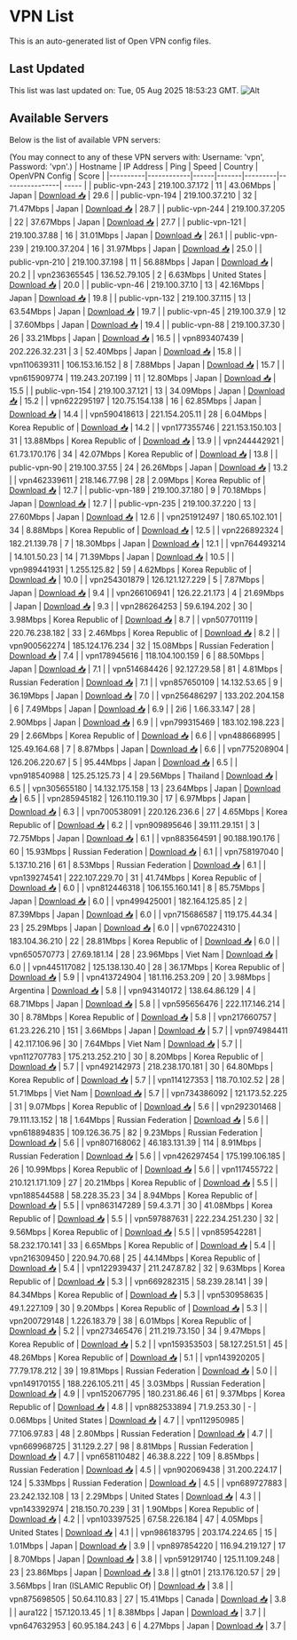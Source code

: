 # VPN List

This is an auto-generated list of Open VPN config files.

## Last Updated

This list was last updated on: Tue, 05 Aug 2025 18:53:23 GMT.
![Alt](https://repobeats.axiom.co/api/embed/186b98318ef1479477931607c1ad7d823f12451f.svg "Repobeats analytics image")

## Available Servers

Below is the list of available VPN servers:

(You may connect to any of these VPN servers with: Username: 'vpn', Password: 'vpn'.)
| Hostname | IP Address | Ping | Speed | Country | OpenVPN Config | Score |
|----------|------------|------|-------|---------|----------------| ----- |
| public-vpn-243 | 219.100.37.172 | 11 | 43.06Mbps | Japan | [Download 📥](./configs/server_0_JP.ovpn) | 29.6 |
| public-vpn-194 | 219.100.37.210 | 32 | 71.47Mbps | Japan | [Download 📥](./configs/server_1_JP.ovpn) | 28.7 |
| public-vpn-244 | 219.100.37.205 | 22 | 37.67Mbps | Japan | [Download 📥](./configs/server_2_JP.ovpn) | 27.7 |
| public-vpn-121 | 219.100.37.88 | 16 | 31.01Mbps | Japan | [Download 📥](./configs/server_3_JP.ovpn) | 26.1 |
| public-vpn-239 | 219.100.37.204 | 16 | 31.97Mbps | Japan | [Download 📥](./configs/server_4_JP.ovpn) | 25.0 |
| public-vpn-210 | 219.100.37.198 | 11 | 56.88Mbps | Japan | [Download 📥](./configs/server_5_JP.ovpn) | 20.2 |
| vpn236365545 | 136.52.79.105 | 2 | 6.63Mbps | United States | [Download 📥](./configs/server_6_US.ovpn) | 20.0 |
| public-vpn-46 | 219.100.37.10 | 13 | 42.16Mbps | Japan | [Download 📥](./configs/server_7_JP.ovpn) | 19.8 |
| public-vpn-132 | 219.100.37.115 | 13 | 63.54Mbps | Japan | [Download 📥](./configs/server_8_JP.ovpn) | 19.7 |
| public-vpn-45 | 219.100.37.9 | 12 | 37.60Mbps | Japan | [Download 📥](./configs/server_9_JP.ovpn) | 19.4 |
| public-vpn-88 | 219.100.37.30 | 26 | 33.21Mbps | Japan | [Download 📥](./configs/server_10_JP.ovpn) | 16.5 |
| vpn893407439 | 202.226.32.231 | 3 | 52.40Mbps | Japan | [Download 📥](./configs/server_11_JP.ovpn) | 15.8 |
| vpn110639311 | 106.153.16.152 | 8 | 7.88Mbps | Japan | [Download 📥](./configs/server_12_JP.ovpn) | 15.7 |
| vpn615909774 | 119.243.207.199 | 11 | 12.80Mbps | Japan | [Download 📥](./configs/server_13_JP.ovpn) | 15.5 |
| public-vpn-154 | 219.100.37.121 | 13 | 34.09Mbps | Japan | [Download 📥](./configs/server_14_JP.ovpn) | 15.2 |
| vpn622295197 | 120.75.154.138 | 16 | 62.85Mbps | Japan | [Download 📥](./configs/server_15_JP.ovpn) | 14.4 |
| vpn590418613 | 221.154.205.11 | 28 | 6.04Mbps | Korea Republic of | [Download 📥](./configs/server_16_KR.ovpn) | 14.2 |
| vpn177355746 | 221.153.150.103 | 31 | 13.88Mbps | Korea Republic of | [Download 📥](./configs/server_17_KR.ovpn) | 13.9 |
| vpn244442921 | 61.73.170.176 | 34 | 42.07Mbps | Korea Republic of | [Download 📥](./configs/server_18_KR.ovpn) | 13.8 |
| public-vpn-90 | 219.100.37.55 | 24 | 26.26Mbps | Japan | [Download 📥](./configs/server_19_JP.ovpn) | 13.2 |
| vpn462339611 | 218.146.77.98 | 28 | 2.09Mbps | Korea Republic of | [Download 📥](./configs/server_20_KR.ovpn) | 12.7 |
| public-vpn-189 | 219.100.37.180 | 9 | 70.18Mbps | Japan | [Download 📥](./configs/server_21_JP.ovpn) | 12.7 |
| public-vpn-235 | 219.100.37.220 | 13 | 27.60Mbps | Japan | [Download 📥](./configs/server_22_JP.ovpn) | 12.6 |
| vpn251912497 | 180.65.102.101 | 34 | 8.88Mbps | Korea Republic of | [Download 📥](./configs/server_23_KR.ovpn) | 12.5 |
| vpn226892324 | 182.21.139.78 | 7 | 18.30Mbps | Japan | [Download 📥](./configs/server_24_JP.ovpn) | 12.1 |
| vpn764493214 | 14.101.50.23 | 14 | 71.39Mbps | Japan | [Download 📥](./configs/server_25_JP.ovpn) | 10.5 |
| vpn989441931 | 1.255.125.82 | 59 | 4.62Mbps | Korea Republic of | [Download 📥](./configs/server_26_KR.ovpn) | 10.0 |
| vpn254301879 | 126.121.127.229 | 5 | 7.87Mbps | Japan | [Download 📥](./configs/server_27_JP.ovpn) | 9.4 |
| vpn266106941 | 126.22.21.173 | 4 | 21.69Mbps | Japan | [Download 📥](./configs/server_28_JP.ovpn) | 9.3 |
| vpn286264253 | 59.6.194.202 | 30 | 3.98Mbps | Korea Republic of | [Download 📥](./configs/server_29_KR.ovpn) | 8.7 |
| vpn507701119 | 220.76.238.182 | 33 | 2.46Mbps | Korea Republic of | [Download 📥](./configs/server_30_KR.ovpn) | 8.2 |
| vpn900562274 | 185.124.176.234 | 32 | 15.08Mbps | Russian Federation | [Download 📥](./configs/server_31_RU.ovpn) | 7.4 |
| vpn178945616 | 118.104.100.159 | 6 | 88.50Mbps | Japan | [Download 📥](./configs/server_32_JP.ovpn) | 7.1 |
| vpn514684426 | 92.127.29.58 | 81 | 4.81Mbps | Russian Federation | [Download 📥](./configs/server_33_RU.ovpn) | 7.1 |
| vpn857650109 | 14.132.53.65 | 9 | 36.19Mbps | Japan | [Download 📥](./configs/server_34_JP.ovpn) | 7.0 |
| vpn256486297 | 133.202.204.158 | 6 | 7.49Mbps | Japan | [Download 📥](./configs/server_35_JP.ovpn) | 6.9 |
| 2i6 | 1.66.33.147 | 28 | 2.90Mbps | Japan | [Download 📥](./configs/server_36_JP.ovpn) | 6.9 |
| vpn799315469 | 183.102.198.223 | 29 | 2.66Mbps | Korea Republic of | [Download 📥](./configs/server_37_KR.ovpn) | 6.6 |
| vpn488668995 | 125.49.164.68 | 7 | 8.87Mbps | Japan | [Download 📥](./configs/server_38_JP.ovpn) | 6.6 |
| vpn775208904 | 126.206.220.67 | 5 | 95.44Mbps | Japan | [Download 📥](./configs/server_39_JP.ovpn) | 6.5 |
| vpn918540988 | 125.25.125.73 | 4 | 29.56Mbps | Thailand | [Download 📥](./configs/server_40_TH.ovpn) | 6.5 |
| vpn305655180 | 14.132.175.158 | 13 | 23.64Mbps | Japan | [Download 📥](./configs/server_41_JP.ovpn) | 6.5 |
| vpn285945182 | 126.110.119.30 | 17 | 6.97Mbps | Japan | [Download 📥](./configs/server_42_JP.ovpn) | 6.3 |
| vpn700538091 | 220.126.236.6 | 27 | 4.65Mbps | Korea Republic of | [Download 📥](./configs/server_43_KR.ovpn) | 6.2 |
| vpn909895646 | 39.111.29.151 | 3 | 72.75Mbps | Japan | [Download 📥](./configs/server_44_JP.ovpn) | 6.1 |
| vpn883564591 | 90.188.190.176 | 60 | 15.93Mbps | Russian Federation | [Download 📥](./configs/server_45_RU.ovpn) | 6.1 |
| vpn758197040 | 5.137.10.216 | 61 | 8.53Mbps | Russian Federation | [Download 📥](./configs/server_46_RU.ovpn) | 6.1 |
| vpn139274541 | 222.107.229.70 | 31 | 41.74Mbps | Korea Republic of | [Download 📥](./configs/server_47_KR.ovpn) | 6.0 |
| vpn812446318 | 106.155.160.141 | 8 | 85.75Mbps | Japan | [Download 📥](./configs/server_48_JP.ovpn) | 6.0 |
| vpn499425001 | 182.164.125.85 | 2 | 87.39Mbps | Japan | [Download 📥](./configs/server_49_JP.ovpn) | 6.0 |
| vpn715686587 | 119.175.44.34 | 23 | 25.29Mbps | Japan | [Download 📥](./configs/server_50_JP.ovpn) | 6.0 |
| vpn670224310 | 183.104.36.210 | 22 | 28.81Mbps | Korea Republic of | [Download 📥](./configs/server_51_KR.ovpn) | 6.0 |
| vpn650570773 | 27.69.181.14 | 28 | 23.96Mbps | Viet Nam | [Download 📥](./configs/server_52_VN.ovpn) | 6.0 |
| vpn445117082 | 125.138.130.40 | 28 | 36.17Mbps | Korea Republic of | [Download 📥](./configs/server_53_KR.ovpn) | 5.9 |
| vpn413724904 | 181.116.253.209 | 20 | 3.98Mbps | Argentina | [Download 📥](./configs/server_54_AR.ovpn) | 5.8 |
| vpn943140172 | 138.64.86.129 | 4 | 68.71Mbps | Japan | [Download 📥](./configs/server_55_JP.ovpn) | 5.8 |
| vpn595656476 | 222.117.146.214 | 30 | 8.78Mbps | Korea Republic of | [Download 📥](./configs/server_56_KR.ovpn) | 5.8 |
| vpn217660757 | 61.23.226.210 | 151 | 3.66Mbps | Japan | [Download 📥](./configs/server_57_JP.ovpn) | 5.7 |
| vpn974984411 | 42.117.106.96 | 30 | 7.64Mbps | Viet Nam | [Download 📥](./configs/server_58_VN.ovpn) | 5.7 |
| vpn112707783 | 175.213.252.210 | 30 | 8.20Mbps | Korea Republic of | [Download 📥](./configs/server_59_KR.ovpn) | 5.7 |
| vpn492142973 | 218.238.170.181 | 30 | 64.80Mbps | Korea Republic of | [Download 📥](./configs/server_60_KR.ovpn) | 5.7 |
| vpn114127353 | 118.70.102.52 | 28 | 51.71Mbps | Viet Nam | [Download 📥](./configs/server_61_VN.ovpn) | 5.7 |
| vpn734386092 | 121.173.52.225 | 31 | 9.07Mbps | Korea Republic of | [Download 📥](./configs/server_62_KR.ovpn) | 5.6 |
| vpn292301468 | 79.111.13.152 | 18 | 1.64Mbps | Russian Federation | [Download 📥](./configs/server_63_RU.ovpn) | 5.6 |
| vpn618894835 | 109.126.36.75 | 82 | 9.23Mbps | Russian Federation | [Download 📥](./configs/server_64_RU.ovpn) | 5.6 |
| vpn807168062 | 46.183.131.39 | 114 | 8.91Mbps | Russian Federation | [Download 📥](./configs/server_65_RU.ovpn) | 5.6 |
| vpn426297454 | 175.199.106.185 | 26 | 10.99Mbps | Korea Republic of | [Download 📥](./configs/server_66_KR.ovpn) | 5.6 |
| vpn117455722 | 210.121.171.109 | 27 | 20.21Mbps | Korea Republic of | [Download 📥](./configs/server_67_KR.ovpn) | 5.5 |
| vpn188544588 | 58.228.35.23 | 34 | 8.94Mbps | Korea Republic of | [Download 📥](./configs/server_68_KR.ovpn) | 5.5 |
| vpn863147289 | 59.4.3.71 | 30 | 41.08Mbps | Korea Republic of | [Download 📥](./configs/server_69_KR.ovpn) | 5.5 |
| vpn597887631 | 222.234.251.230 | 32 | 9.56Mbps | Korea Republic of | [Download 📥](./configs/server_70_KR.ovpn) | 5.5 |
| vpn859542281 | 58.232.170.141 | 33 | 6.65Mbps | Korea Republic of | [Download 📥](./configs/server_71_KR.ovpn) | 5.4 |
| vpn216309450 | 220.94.70.68 | 25 | 44.14Mbps | Korea Republic of | [Download 📥](./configs/server_72_KR.ovpn) | 5.4 |
| vpn122939437 | 211.247.87.82 | 32 | 9.63Mbps | Korea Republic of | [Download 📥](./configs/server_73_KR.ovpn) | 5.3 |
| vpn669282315 | 58.239.28.141 | 39 | 84.34Mbps | Korea Republic of | [Download 📥](./configs/server_74_KR.ovpn) | 5.3 |
| vpn530958635 | 49.1.227.109 | 30 | 9.20Mbps | Korea Republic of | [Download 📥](./configs/server_75_KR.ovpn) | 5.3 |
| vpn200729148 | 1.226.183.79 | 38 | 6.01Mbps | Korea Republic of | [Download 📥](./configs/server_76_KR.ovpn) | 5.2 |
| vpn273465476 | 211.219.73.150 | 34 | 9.47Mbps | Korea Republic of | [Download 📥](./configs/server_77_KR.ovpn) | 5.2 |
| vpn159353503 | 58.127.251.51 | 45 | 48.26Mbps | Korea Republic of | [Download 📥](./configs/server_78_KR.ovpn) | 5.1 |
| vpn143920205 | 77.79.178.212 | 39 | 19.81Mbps | Russian Federation | [Download 📥](./configs/server_79_RU.ovpn) | 5.0 |
| vpn149170155 | 188.226.105.211 | 45 | 3.03Mbps | Russian Federation | [Download 📥](./configs/server_80_RU.ovpn) | 4.9 |
| vpn152067795 | 180.231.86.46 | 61 | 9.37Mbps | Korea Republic of | [Download 📥](./configs/server_81_KR.ovpn) | 4.8 |
| vpn882533894 | 71.9.253.30 | - | 0.06Mbps | United States | [Download 📥](./configs/server_82_US.ovpn) | 4.7 |
| vpn112950985 | 77.106.97.83 | 48 | 2.80Mbps | Russian Federation | [Download 📥](./configs/server_83_RU.ovpn) | 4.7 |
| vpn669968725 | 31.129.2.27 | 98 | 8.81Mbps | Russian Federation | [Download 📥](./configs/server_84_RU.ovpn) | 4.7 |
| vpn658110482 | 46.38.8.222 | 109 | 8.85Mbps | Russian Federation | [Download 📥](./configs/server_85_RU.ovpn) | 4.5 |
| vpn902069438 | 31.200.224.17 | 124 | 5.33Mbps | Russian Federation | [Download 📥](./configs/server_86_RU.ovpn) | 4.5 |
| vpn689727883 | 23.242.132.108 | 13 | 2.29Mbps | United States | [Download 📥](./configs/server_87_US.ovpn) | 4.3 |
| vpn143392974 | 218.150.70.239 | 31 | 1.90Mbps | Korea Republic of | [Download 📥](./configs/server_88_KR.ovpn) | 4.2 |
| vpn103397525 | 67.58.226.184 | 47 | 4.05Mbps | United States | [Download 📥](./configs/server_89_US.ovpn) | 4.1 |
| vpn986183795 | 203.174.224.65 | 15 | 1.01Mbps | Japan | [Download 📥](./configs/server_90_JP.ovpn) | 3.9 |
| vpn897854220 | 116.94.219.127 | 17 | 8.70Mbps | Japan | [Download 📥](./configs/server_91_JP.ovpn) | 3.8 |
| vpn591291740 | 125.11.109.248 | 23 | 23.86Mbps | Japan | [Download 📥](./configs/server_92_JP.ovpn) | 3.8 |
| gtn01 | 213.176.120.57 | 29 | 3.56Mbps | Iran (ISLAMIC Republic Of) | [Download 📥](./configs/server_93_IR.ovpn) | 3.8 |
| vpn875698505 | 50.64.110.83 | 27 | 15.41Mbps | Canada | [Download 📥](./configs/server_94_CA.ovpn) | 3.8 |
| aura122 | 157.120.13.45 | 1 | 8.38Mbps | Japan | [Download 📥](./configs/server_95_JP.ovpn) | 3.7 |
| vpn647632953 | 60.95.184.243 | 6 | 4.27Mbps | Japan | [Download 📥](./configs/server_96_JP.ovpn) | 3.7 |
